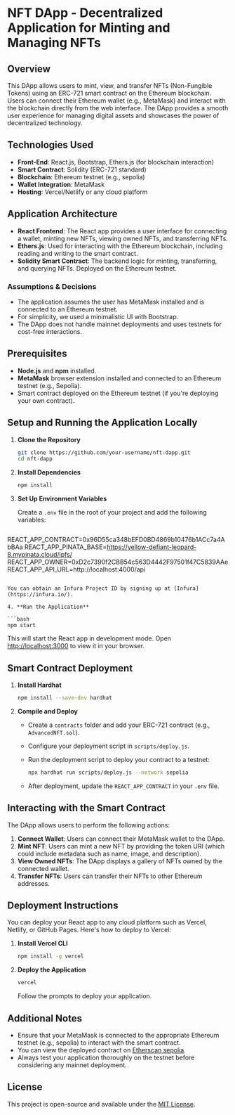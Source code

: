 
# NFT DApp - Decentralized Application for Minting and Managing NFTs

## Overview

This DApp allows users to mint, view, and transfer NFTs (Non-Fungible Tokens) using an ERC-721 smart contract on the Ethereum blockchain. Users can connect their Ethereum wallet (e.g., MetaMask) and interact with the blockchain directly from the web interface. The DApp provides a smooth user experience for managing digital assets and showcases the power of decentralized technology.

## Technologies Used

- **Front-End**: React.js, Bootstrap, Ethers.js (for blockchain interaction)
- **Smart Contract**: Solidity (ERC-721 standard)
- **Blockchain**: Ethereum testnet (e.g., sepolia)
- **Wallet Integration**: MetaMask
- **Hosting**: Vercel/Netlify or any cloud platform

## Application Architecture

- **React Frontend**: The React app provides a user interface for connecting a wallet, minting new NFTs, viewing owned NFTs, and transferring NFTs.
- **Ethers.js**: Used for interacting with the Ethereum blockchain, including reading and writing to the smart contract.
- **Solidity Smart Contract**: The backend logic for minting, transferring, and querying NFTs. Deployed on the Ethereum testnet.
  
### Assumptions & Decisions

- The application assumes the user has MetaMask installed and is connected to an Ethereum testnet.
- For simplicity, we used a minimalistic UI with Bootstrap.
- The DApp does not handle mainnet deployments and uses testnets for cost-free interactions.

## Prerequisites

- **Node.js** and **npm** installed.
- **MetaMask** browser extension installed and connected to an Ethereum testnet (e.g., Sepolia).
- Smart contract deployed on the Ethereum testnet (if you're deploying your own contract).

## Setup and Running the Application Locally

1. **Clone the Repository**

   ```bash
   git clone https://github.com/your-username/nft-dapp.git
   cd nft-dapp
   ```

2. **Install Dependencies**

   ```bash
   npm install
   ```

3. **Set Up Environment Variables**

   Create a `.env` file in the root of your project and add the following variables:

   ```bash
REACT_APP_CONTRACT=0x96D55ca348bEFD0BD4869b10476b1ACc7a4AbBAa
REACT_APP_PINATA_BASE=https://yellow-defiant-leopard-8.mypinata.cloud/ipfs/
REACT_APP_OWNER=0xD2c7390f2CBB54c563D4442F97501f47C5839AAe
REACT_APP_API_URL=http://localhost:4000/api
   ```

   You can obtain an Infura Project ID by signing up at [Infura](https://infura.io/).

4. **Run the Application**

   ```bash
   npm start
   ```

   This will start the React app in development mode. Open [http://localhost:3000](http://localhost:3000) to view it in your browser.

## Smart Contract Deployment

1. **Install Hardhat**

   ```bash
   npm install --save-dev hardhat
   ```

2. **Compile and Deploy**

   - Create a `contracts` folder and add your ERC-721 contract (e.g., `AdvancedNFT.sol`).
   - Configure your deployment script in `scripts/deploy.js`.
   - Run the deployment script to deploy your contract to a testnet:

     ```bash
     npx hardhat run scripts/deploy.js --network sepolia
     ```

   - After deployment, update the `REACT_APP_CONTRACT` in your `.env` file.

## Interacting with the Smart Contract

The DApp allows users to perform the following actions:

1. **Connect Wallet**: Users can connect their MetaMask wallet to the DApp.
2. **Mint NFT**: Users can mint a new NFT by providing the token URI (which could include metadata such as name, image, and description).
3. **View Owned NFTs**: The DApp displays a gallery of NFTs owned by the connected wallet.
4. **Transfer NFTs**: Users can transfer their NFTs to other Ethereum addresses.

## Deployment Instructions

You can deploy your React app to any cloud platform such as Vercel, Netlify, or GitHub Pages. Here's how to deploy to Vercel:

1. **Install Vercel CLI**

   ```bash
   npm install -g vercel
   ```

2. **Deploy the Application**

   ```bash
   vercel
   ```

   Follow the prompts to deploy your application.

## Additional Notes

- Ensure that your MetaMask is connected to the appropriate Ethereum testnet (e.g., sepolia) to interact with the smart contract.
- You can view the deployed contract on [Etherscan sepolia](https://sepolia.etherscan.io/).
- Always test your application thoroughly on the testnet before considering any mainnet deployment.

## License

This project is open-source and available under the [MIT License](LICENSE).
